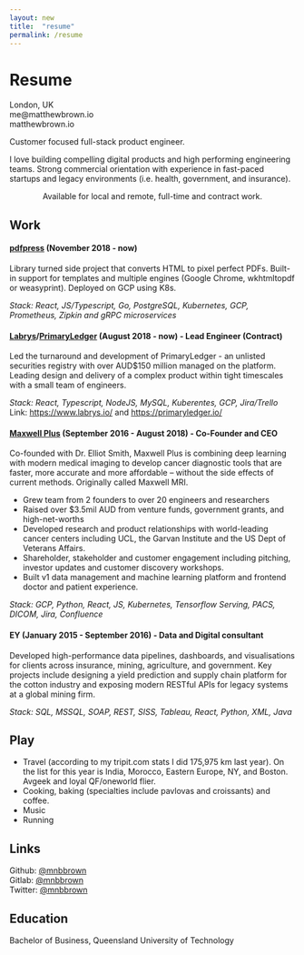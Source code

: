 ```yaml
---
layout: new
title:  "resume"
permalink: /resume
---
```

<div class="Post">
<h1>Resume</h1>
</div>
London, UK<br />
me@matthewbrown.io<br />
matthewbrown.io<br />

Customer focused full-stack product engineer.

I love building compelling digital products and high performing engineering teams. Strong commercial orientation with experience in fast-paced startups and legacy environments (i.e. health, government, and insurance).

<center>Available for local and remote, full-time and contract work.</center>


## Work
#### [pdfpress](https://pdfpress.app) (November 2018 - now)

Library turned side project that converts HTML to pixel perfect PDFs. Built-in support for templates and multiple engines (Google Chrome, wkhtmltopdf or weasyprint). Deployed on GCP using K8s.

*Stack: React, JS/Typescript, Go, PostgreSQL, Kubernetes, GCP, Prometheus, Zipkin and gRPC microservices*

#### [Labrys](https://labrys.io)/[PrimaryLedger](https://primaryledger.io) (August 2018 - now)  - Lead Engineer (Contract)

Led the turnaround and development of PrimaryLedger - an unlisted securities registry with over AUD$150 million managed on the platform. Leading design and delivery of a complex product within tight timescales with a small team of engineers.

*Stack: React, Typescript, NodeJS, MySQL, Kuberentes, GCP, Jira/Trello*
Link: https://www.labrys.io/ and https://primaryledger.io/

#### [Maxwell Plus](https://maxwellplus.com) (September 2016 - August 2018) - Co-Founder and CEO

Co-founded with Dr. Elliot Smith, Maxwell Plus is combining deep learning with modern medical imaging to develop cancer diagnostic tools that are faster, more accurate and more affordable – without the side effects of current methods. Originally called Maxwell MRI.

* Grew team from 2 founders to over 20 engineers and researchers
* Raised over $3.5mil AUD from venture funds, government grants, and high-net-worths
* Developed research and product relationships with world-leading cancer centers including UCL, the Garvan Institute and the US Dept of Veterans Affairs.
* Shareholder, stakeholder and customer engagement including pitching, investor updates and customer discovery workshops.
* Built v1 data management and machine learning platform and frontend doctor and patient experience.

*Stack: GCP, Python, React, JS, Kubernetes, Tensorflow Serving, PACS, DICOM, Jira, Confluence*

#### EY (January 2015 - September 2016) - Data and Digital consultant

Developed high-performance data pipelines, dashboards, and visualisations for clients across insurance, mining, agriculture, and government. Key projects include designing a yield prediction and supply chain platform for the cotton industry and exposing modern RESTful APIs for legacy systems at a global mining firm.

*Stack: SQL, MSSQL, SOAP, REST, SISS, Tableau, React, Python, XML, Java*

## Play
* Travel (according to my tripit.com stats I did 175,975 km last year). On the list for this year is India, Morocco, Eastern Europe, NY, and Boston. Avgeek and loyal QF/oneworld flier.
* Cooking, baking (specialties include pavlovas and croissants) and coffee.
* Music
* Running

## Links
Github: [@mnbbrown](https://github.com/mnbbrown)<br />
Gitlab: [@mnbbrown](https://gitlab.com/mnbbrown)<br />
Twitter: [@mnbbrown](https://twitter.com/mnbbrown)

## Education
Bachelor of Business, Queensland University of Technology

